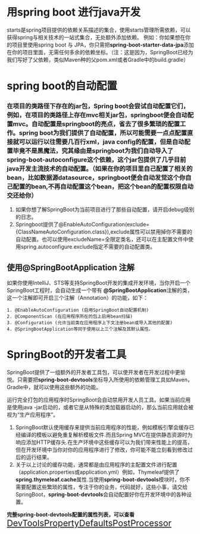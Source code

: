 # 用spring boot 进行java开发
starts是spring项目提供的依赖关系描述的集合，使用starts管理所需依赖，可以获得spring与相关技术的一站式集合，无处额外添加依赖。
例如：你如果想在你的项目里使用spring boot 与 JPA，你只需把**spring-boot-starter-data-jpa**添加在你的项目里面，无需任何多余的依赖坐标。（注：这是因为，SpringBoot已经为我们写好了父依赖，类似Maven种的父pom.xml或者Gradle中的build.gradle）
# spring boot的自动配置
### 在项目的类路径下存在的jar包，Spring boot会尝试自动配置它们，例如，在项目的类路径上存在mvc相关jar包，springboot便会自动配置mvc。自动配置是springboot的亮点，省去了很多繁琐的配置工作。spring boot为我们提供了自动配置，所以可能需要一点点配置直接就可以运行以往需要几百行xml，java config的配置，但是自动配置毕竟不是黑魔法，究其缘由是springboot为我们自动导入了**spring-boot-autoconfigure**这个依赖，这个jar包提供了几乎目前java开发主流技术的自动配置。（如果在你的项目里自己配置了相关的bean，比如数据源datasource，springboot便会自动发觉这个你自己配置的bean,不再自动配置这个bean，把这个bean的配置权限自动交还给你）

1. 如果你想了解SpringBoot为当前项目进行了那些自动配置，请开启debug级别的日志。
2. Springboot提供了@EnableAutoConfiguration(exclude={ClassNameAutoConfiguration.class}),exclude属性可以禁用掉你不需要的自动配置。也可以使用excludeName=全限定类名，还可以在主配置文件中使用spring.autoconfigure.exclude指定不需要的自动配置类。 
## 使用@SpringBootApplication 注解
如果你使用IntelliJ、STS等支持SpringBoot开发的集成开发环境，当你开启一个SpringBoot工程时，会自动生成一个带有 **@SpringBootApplication**注解的类，这一个注解即可开启三个注解（Annotation）的功能，如下：
    
    1. @EnableAutoConfiguration (启用SpringBoot自动配置机制)
    2. @ComponentScan (在应用程序所在的包上启用bean扫描)
    3. @Configuration (允许当前类在应用程序上下文注册bean或导入其他的配置)
    4. @SpringBootApplication等同于使用以上三个注解及其默认属性。
   
# SpringBoot的开发者工具
SpringBoot提供了一组额外的开发者工具包，可以使开发者在开发过程中更愉悦。只需要把**spring-boot-devtools**坐标导入所使用的依赖管理工具如Maven，Gradle中，就可以使用这些额外的功能。

运行完全打包的应用程序时SpringBoot会自动禁用开发人员工具。如果当前应用是使用java -jar启动的，或者它是从特殊的类加载器启动的，那么当前应用就会被视为“生产应用程序”。

1. SpringBoot默认使用缓存来提供当前应用程序的性能，例如模板引擎会缓存已经编译的模板以避免重复解析模板文件.而且Spring MVC在提供静态资源时为响应添加HTTP缓存头.在生产环境中这些缓存可以为我们带来性能上的提高，但在开发环境中当你对你的应用程序进行了修改，你可能不能立刻看到修改过后的运行结果。
2. 关于以上讨论的缓存功能，通常都是由应用程序的主配置文件进行配置（application.properties或application.yml）例如，Thymeleaf提供了**spring.thymeleaf.cache**属性.当使用**spring-boot-devtools**模块时，你不需要配置这些繁琐的属性，专注于你的业务，代码就好，这些小事，请交给SpringBoot，**spring-boot-devtools**会自动配置好你在开发环境中的各种设置。

  
  **完整spring-boot-devtools配置的属性列表，可以查看**<a style="font-size:23px;" href="https://github.com/spring-projects/spring-boot/blob/v2.1.0.RELEASE/spring-boot-project/spring-boot-devtools/src/main/java/org/springframework/boot/devtools/env/DevToolsPropertyDefaultsPostProcessor.java">DevToolsPropertyDefaultsPostProcessor</a>

